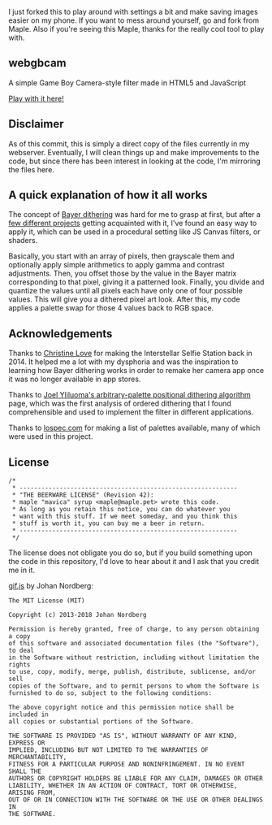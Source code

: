 I just forked this to play around with settings a bit and make saving images easier on my phone. If you want to mess around yourself, go and fork from Maple. Also if you're seeing this Maple, thanks for the really cool tool to play with.

## webgbcam

A simple Game Boy Camera-style filter made in HTML5 and JavaScript

[Play with it here!](https://maple.pet/webgbcam/)

## Disclaimer

As of this commit, this is simply a direct copy of the files currently in my webserver.
Eventually, I will clean things up and make improvements to the code, but since there
has been interest in looking at the code, I'm mirroring the files here.

## A quick explanation of how it all works

The concept of [Bayer dithering](https://en.wikipedia.org/wiki/Ordered_dithering) was
hard for me to grasp at first, but after a [few different projects](https://github.com/Lana-chan/maples-retro-extravaganza)
getting acquainted with it, I've found an easy way to apply it, which can be used in
a procedural setting like JS Canvas filters, or shaders.

Basically, you start with an array of pixels, then grayscale them and optionally apply
simple arithmetics to apply gamma and contrast adjustments. Then, you offset those by
the value in the Bayer matrix corresponding to that pixel, giving it a patterned look.
Finally, you divide and quantize the values until all pixels each have only one of four
possible values. This will give you a dithered pixel art look. After this, my code applies
a palette swap for those 4 values back to RGB space.

## Acknowledgements

Thanks to [Christine Love](https://twitter.com/christinelove) for making the Interstellar
Selfie Station back in 2014. It helped me a lot with my dysphoria and was the inspiration
to learning how Bayer dithering works in order to remake her camera app once it was no
longer available in app stores.

Thanks to [Joel Yliluoma's arbitrary-palette positional dithering algorithm](https://bisqwit.iki.fi/story/howto/dither/jy/)
page, which was the first analysis of ordered dithering that I found comprehensible and
used to implement the filter in different applications.

Thanks to [lospec.com](https://lospec.com/palette-list) for making a list of palettes available,
many of which were used in this project.

## License

```
/*
 * ------------------------------------------------------------
 * "THE BEERWARE LICENSE" (Revision 42):
 * maple "mavica" syrup <maple@maple.pet> wrote this code.
 * As long as you retain this notice, you can do whatever you
 * want with this stuff. If we meet someday, and you think this
 * stuff is worth it, you can buy me a beer in return.
 * ------------------------------------------------------------
 */
```

The license does not obligate you do so, but if you build something upon the code in this repository, I'd love to hear about it and I ask that you credit me in it.

[gif.js](https://github.com/jnordberg/gif.js) by Johan Nordberg:

```
The MIT License (MIT)

Copyright (c) 2013-2018 Johan Nordberg

Permission is hereby granted, free of charge, to any person obtaining a copy
of this software and associated documentation files (the "Software"), to deal
in the Software without restriction, including without limitation the rights
to use, copy, modify, merge, publish, distribute, sublicense, and/or sell
copies of the Software, and to permit persons to whom the Software is
furnished to do so, subject to the following conditions:

The above copyright notice and this permission notice shall be included in
all copies or substantial portions of the Software.

THE SOFTWARE IS PROVIDED "AS IS", WITHOUT WARRANTY OF ANY KIND, EXPRESS OR
IMPLIED, INCLUDING BUT NOT LIMITED TO THE WARRANTIES OF MERCHANTABILITY,
FITNESS FOR A PARTICULAR PURPOSE AND NONINFRINGEMENT. IN NO EVENT SHALL THE
AUTHORS OR COPYRIGHT HOLDERS BE LIABLE FOR ANY CLAIM, DAMAGES OR OTHER
LIABILITY, WHETHER IN AN ACTION OF CONTRACT, TORT OR OTHERWISE, ARISING FROM,
OUT OF OR IN CONNECTION WITH THE SOFTWARE OR THE USE OR OTHER DEALINGS IN
THE SOFTWARE.
```
